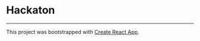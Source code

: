 # Hackaton

----
This project was bootstrapped with [Create React App](https://github.com/facebookincubator/create-react-app).